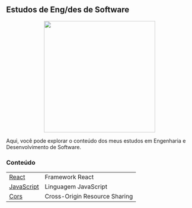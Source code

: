 

## Estudos de Eng/des de  Software

<div align="center">
    <img src="https://media3.giphy.com/media/v1.Y2lkPTc5MGI3NjExYW13czM0enh4eHh2bzdnOXZyaGNxN2lhemV4dnR0eHd4ZWVteWMyYSZlcD12MV9pbnRlcm5hbF9naWZfYnlfaWQmY3Q9Zw/iIqmM5tTjmpOB9mpbn/giphy.gif" width="300px">
    </div>
<div>

Aqui, você pode explorar o conteúdo dos meus estudos em Engenharia e Desenvolvimento de Software.
  
</div>

### Conteúdo

| | |
|-|-|
|[React](React/main.md)  | Framework React
|[JavaScript](JavaScript/main.md)| Linguagem JavaScript
|[Cors](Cors/main.md)| Cross-Origin Resource Sharing |
